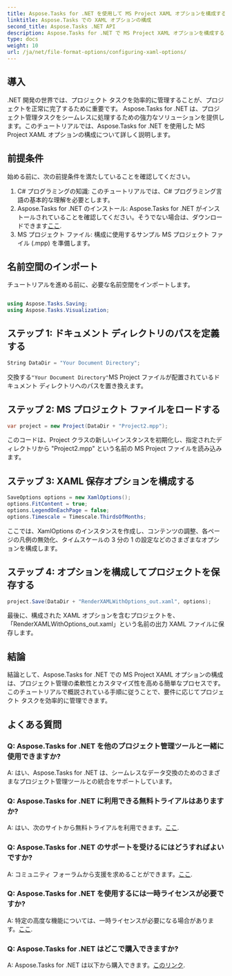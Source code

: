 ```yaml
---
title: Aspose.Tasks for .NET を使用して MS Project XAML オプションを構成する
linktitle: Aspose.Tasks での XAML オプションの構成
second_title: Aspose.Tasks .NET API
description: Aspose.Tasks for .NET で MS Project XAML オプションを構成する方法を学習します。段階的なガイダンスにより、プロジェクト管理の柔軟性とカスタマイズを強化します。
type: docs
weight: 10
url: /ja/net/file-format-options/configuring-xaml-options/
---
```

## 導入
.NET 開発の世界では、プロジェクト タスクを効率的に管理することが、プロジェクトを正常に完了するために重要です。 Aspose.Tasks for .NET は、プロジェクト管理タスクをシームレスに処理するための強力なソリューションを提供します。このチュートリアルでは、Aspose.Tasks for .NET を使用した MS Project XAML オプションの構成について詳しく説明します。 
## 前提条件
始める前に、次の前提条件を満たしていることを確認してください。
1. C# プログラミングの知識: このチュートリアルでは、C# プログラミング言語の基本的な理解を必要とします。
2.  Aspose.Tasks for .NET のインストール: Aspose.Tasks for .NET がインストールされていることを確認してください。そうでない場合は、ダウンロードできます[ここ](https://releases.aspose.com/tasks/net/).
3. MS プロジェクト ファイル: 構成に使用するサンプル MS プロジェクト ファイル (.mpp) を準備します。
## 名前空間のインポート
チュートリアルを進める前に、必要な名前空間をインポートします。
```csharp

using Aspose.Tasks.Saving;
using Aspose.Tasks.Visualization;
```
## ステップ 1: ドキュメント ディレクトリのパスを定義する
```csharp
String DataDir = "Your Document Directory";
```
交換する`"Your Document Directory"`MS Project ファイルが配置されているドキュメント ディレクトリへのパスを置き換えます。
## ステップ 2: MS プロジェクト ファイルをロードする
```csharp
var project = new Project(DataDir + "Project2.mpp");
```
このコードは、Project クラスの新しいインスタンスを初期化し、指定されたディレクトリから "Project2.mpp" という名前の MS Project ファイルを読み込みます。
## ステップ 3: XAML 保存オプションを構成する
```csharp
SaveOptions options = new XamlOptions();
options.FitContent = true;
options.LegendOnEachPage = false;
options.Timescale = Timescale.ThirdsOfMonths;
```
ここでは、XamlOptions のインスタンスを作成し、コンテンツの調整、各ページの凡例の無効化、タイムスケールの 3 分の 1 の設定などのさまざまなオプションを構成します。
## ステップ 4: オプションを構成してプロジェクトを保存する
```csharp
project.Save(DataDir + "RenderXAMLWithOptions_out.xaml", options);
```
最後に、構成された XAML オプションを含むプロジェクトを、「RenderXAMLWithOptions_out.xaml」という名前の出力 XAML ファイルに保存します。
## 結論
結論として、Aspose.Tasks for .NET での MS Project XAML オプションの構成は、プロジェクト管理の柔軟性とカスタマイズ性を高める簡単なプロセスです。このチュートリアルで概説されている手順に従うことで、要件に応じてプロジェクト タスクを効率的に管理できます。

## よくある質問

### Q: Aspose.Tasks for .NET を他のプロジェクト管理ツールと一緒に使用できますか?

A: はい、Aspose.Tasks for .NET は、シームレスなデータ交換のためのさまざまなプロジェクト管理ツールとの統合をサポートしています。

### Q: Aspose.Tasks for .NET に利用できる無料トライアルはありますか?

 A: はい、次のサイトから無料トライアルを利用できます。[ここ](https://releases.aspose.com/).

### Q: Aspose.Tasks for .NET のサポートを受けるにはどうすればよいですか?

 A: コミュニティ フォーラムから支援を求めることができます。[ここ](https://forum.aspose.com/c/tasks/15).

### Q: Aspose.Tasks for .NET を使用するには一時ライセンスが必要ですか?

A: 特定の高度な機能については、一時ライセンスが必要になる場合があります。[ここ](https://purchase.aspose.com/temporary-license/).

### Q: Aspose.Tasks for .NET はどこで購入できますか?

 A: Aspose.Tasks for .NET は以下から購入できます。[このリンク](https://purchase.aspose.com/buy).